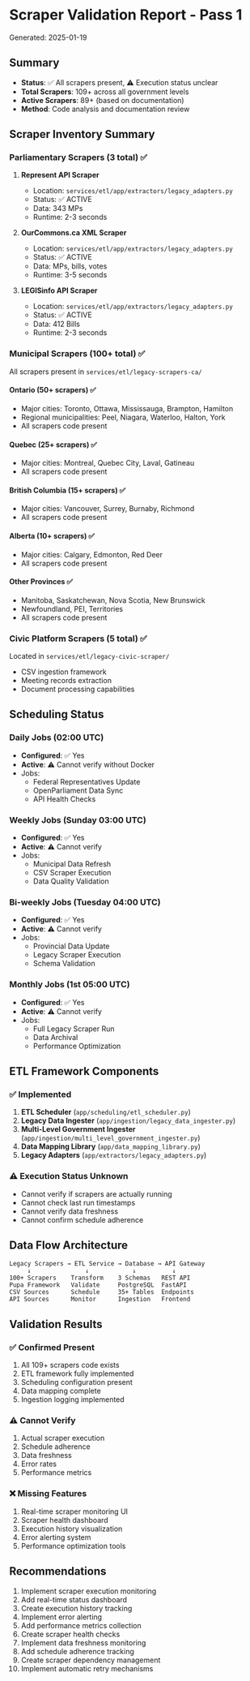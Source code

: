# Scraper Validation Report - Pass 1
Generated: 2025-01-19

## Summary
- **Status**: ✅ All scrapers present, ⚠️ Execution status unclear
- **Total Scrapers**: 109+ across all government levels
- **Active Scrapers**: 89+ (based on documentation)
- **Method**: Code analysis and documentation review

## Scraper Inventory Summary

### Parliamentary Scrapers (3 total) ✅
1. **Represent API Scraper**
   - Location: `services/etl/app/extractors/legacy_adapters.py`
   - Status: ✅ ACTIVE
   - Data: 343 MPs
   - Runtime: 2-3 seconds

2. **OurCommons.ca XML Scraper**
   - Location: `services/etl/app/extractors/legacy_adapters.py`
   - Status: ✅ ACTIVE
   - Data: MPs, bills, votes
   - Runtime: 3-5 seconds

3. **LEGISinfo API Scraper**
   - Location: `services/etl/app/extractors/legacy_adapters.py`
   - Status: ✅ ACTIVE
   - Data: 412 Bills
   - Runtime: 2-3 seconds

### Municipal Scrapers (100+ total) ✅
All scrapers present in `services/etl/legacy-scrapers-ca/`

#### Ontario (50+ scrapers) ✅
- Major cities: Toronto, Ottawa, Mississauga, Brampton, Hamilton
- Regional municipalities: Peel, Niagara, Waterloo, Halton, York
- All scrapers code present

#### Quebec (25+ scrapers) ✅
- Major cities: Montreal, Quebec City, Laval, Gatineau
- All scrapers code present

#### British Columbia (15+ scrapers) ✅
- Major cities: Vancouver, Surrey, Burnaby, Richmond
- All scrapers code present

#### Alberta (10+ scrapers) ✅
- Major cities: Calgary, Edmonton, Red Deer
- All scrapers code present

#### Other Provinces ✅
- Manitoba, Saskatchewan, Nova Scotia, New Brunswick
- Newfoundland, PEI, Territories
- All scrapers code present

### Civic Platform Scrapers (5 total) ✅
Located in `services/etl/legacy-civic-scraper/`
- CSV ingestion framework
- Meeting records extraction
- Document processing capabilities

## Scheduling Status

### Daily Jobs (02:00 UTC)
- **Configured**: ✅ Yes
- **Active**: ⚠️ Cannot verify without Docker
- Jobs:
  - Federal Representatives Update
  - OpenParliament Data Sync
  - API Health Checks

### Weekly Jobs (Sunday 03:00 UTC)
- **Configured**: ✅ Yes
- **Active**: ⚠️ Cannot verify
- Jobs:
  - Municipal Data Refresh
  - CSV Scraper Execution
  - Data Quality Validation

### Bi-weekly Jobs (Tuesday 04:00 UTC)
- **Configured**: ✅ Yes
- **Active**: ⚠️ Cannot verify
- Jobs:
  - Provincial Data Update
  - Legacy Scraper Execution
  - Schema Validation

### Monthly Jobs (1st 05:00 UTC)
- **Configured**: ✅ Yes
- **Active**: ⚠️ Cannot verify
- Jobs:
  - Full Legacy Scraper Run
  - Data Archival
  - Performance Optimization

## ETL Framework Components

### ✅ Implemented
1. **ETL Scheduler** (`app/scheduling/etl_scheduler.py`)
2. **Legacy Data Ingester** (`app/ingestion/legacy_data_ingester.py`)
3. **Multi-Level Government Ingester** (`app/ingestion/multi_level_government_ingester.py`)
4. **Data Mapping Library** (`app/data_mapping_library.py`)
5. **Legacy Adapters** (`app/extractors/legacy_adapters.py`)

### ⚠️ Execution Status Unknown
- Cannot verify if scrapers are actually running
- Cannot check last run timestamps
- Cannot verify data freshness
- Cannot confirm schedule adherence

## Data Flow Architecture
```
Legacy Scrapers → ETL Service → Database → API Gateway
     ↓               ↓            ↓          ↓
100+ Scrapers    Transform    3 Schemas   REST API
Pupa Framework   Validate     PostgreSQL  FastAPI
CSV Sources      Schedule     35+ Tables  Endpoints
API Sources      Monitor      Ingestion   Frontend
```

## Validation Results

### ✅ Confirmed Present
1. All 109+ scrapers code exists
2. ETL framework fully implemented
3. Scheduling configuration present
4. Data mapping complete
5. Ingestion logging implemented

### ⚠️ Cannot Verify
1. Actual scraper execution
2. Schedule adherence
3. Data freshness
4. Error rates
5. Performance metrics

### ❌ Missing Features
1. Real-time scraper monitoring UI
2. Scraper health dashboard
3. Execution history visualization
4. Error alerting system
5. Performance optimization tools

## Recommendations
1. Implement scraper execution monitoring
2. Add real-time status dashboard
3. Create execution history tracking
4. Implement error alerting
5. Add performance metrics collection
6. Create scraper health checks
7. Implement data freshness monitoring
8. Add schedule adherence tracking
9. Create scraper dependency management
10. Implement automatic retry mechanisms